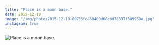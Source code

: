 ```yaml
---
title: "Place is a moon base."
date: 2015-12-19
image: "/img/photo/2015-12-19-89785fc860400d68ebd78337f809950a.jpg"
instagram: true
---
```


![Place is a moon base.](/img/photo/2015-12-19-89785fc860400d68ebd78337f809950a.jpg)
